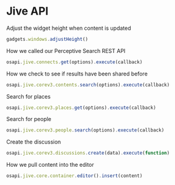 Jive API
=========

Adjust the widget height when content is updated 
```javascript
gadgets.windows.adjustHeight()
```

How we called our Perceptive Search REST API
```javascript
osapi.jive.connects.get(options).execute(callback)
```

How we check to see if results have been shared before
```javascript
osapi.jive.corev3.contents.search(options).execute(callback)
```

Search for places
```javascript
osapi.jive.corev3.places.get(options).execute(callback)
```

Search for people
```javascript
osapi.jive.corev3.people.search(options).execute(callback)
```

Create the discussion
```javascript
osapi.jive.corev3.discussions.create(data).execute(function)
```

How we pull content into the editor
```javascript
osapi.jive.core.container.editor().insert(content)
```

